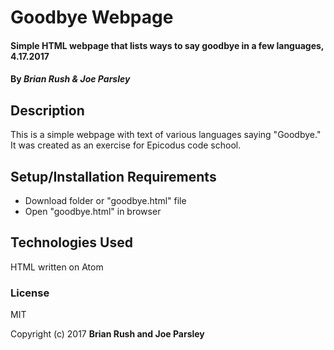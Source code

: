 # Goodbye Webpage

#### Simple HTML webpage that lists ways to say goodbye in a few languages, 4.17.2017

#### By _**Brian Rush & Joe Parsley**_

## Description

This is a simple webpage with text of various languages saying "Goodbye." It was created as an exercise for Epicodus code school.

## Setup/Installation Requirements

* Download folder or "goodbye.html" file
* Open "goodbye.html" in browser

## Technologies Used

HTML written on Atom

### License

MIT

Copyright (c) 2017 **Brian Rush and Joe Parsley**

